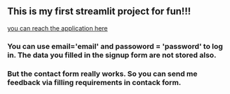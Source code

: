 ## This is my first streamlit project for fun!!!

[you can reach the application here](https://lwee-ahn-fun-project-home-nges7j.streamlitapp.com/)

### You can use email='email' and passoword = 'password' to log in. The data you filled in the signup form are not stored also. 
### But the contact form really works. So you can send me feedback via filling requirements in contack form.
